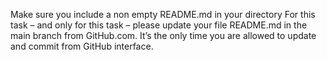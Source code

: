 Make sure you include a non empty README.md in your directory
For this task – and only for this task – please update your file README.md in the main branch from GitHub.com. It’s the only time you are allowed to update and commit from GitHub interface.
